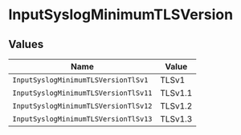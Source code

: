 # InputSyslogMinimumTLSVersion


## Values

| Name                                 | Value                                |
| ------------------------------------ | ------------------------------------ |
| `InputSyslogMinimumTLSVersionTlSv1`  | TLSv1                                |
| `InputSyslogMinimumTLSVersionTlSv11` | TLSv1.1                              |
| `InputSyslogMinimumTLSVersionTlSv12` | TLSv1.2                              |
| `InputSyslogMinimumTLSVersionTlSv13` | TLSv1.3                              |